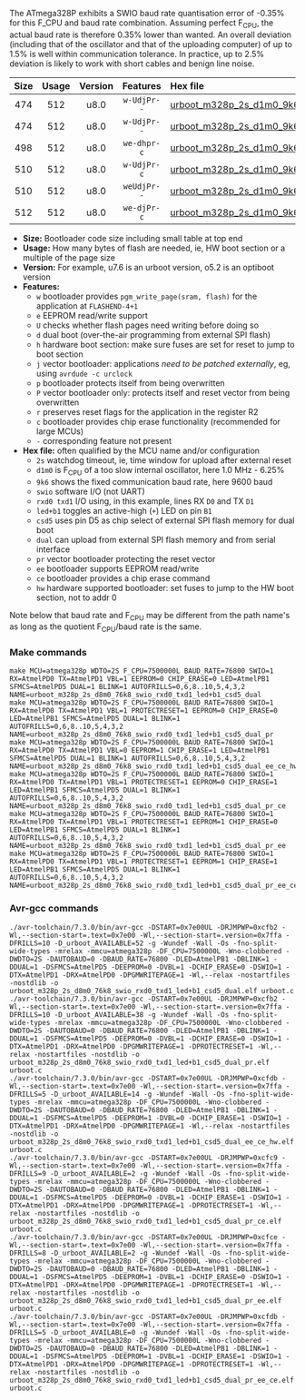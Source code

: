 The ATmega328P exhibits a SWIO baud rate quantisation error of -0.35% for this F_CPU and baud rate combination. Assuming perfect F<sub>CPU</sub>, the actual baud rate is therefore 0.35% lower than wanted. An overall deviation (including that of the oscillator and that of the uploading computer) of up to 1.5% is well within communication tolerance. In practice, up to 2.5% deviation is likely to work with short cables and benign line noise.

|Size|Usage|Version|Features|Hex file|
|:-:|:-:|:-:|:-:|:--|
|474|512|u8.0|`w-UdjPr--`|[urboot_m328p_2s_d1m0_9k6_swio_rxd0_txd1_led+b1_csd5_dual.hex](https://raw.githubusercontent.com/stefanrueger/urboot.hex/main/boards/anarduino/atmega328p/watchdog_2_s/internal_oscillator_d-6.25%25/%2B1m000000_hz/%2B%2B%2B9k6_baud/uart0_rxd0_txd1/led%2Bb1_csd5_dual/urboot_m328p_2s_d1m0_9k6_swio_rxd0_txd1_led%2Bb1_csd5_dual.hex)|
|474|512|u8.0|`w-UdjPr--`|[urboot_m328p_2s_d1m0_9k6_swio_rxd0_txd1_led+b1_csd5_dual_pr.hex](https://raw.githubusercontent.com/stefanrueger/urboot.hex/main/boards/anarduino/atmega328p/watchdog_2_s/internal_oscillator_d-6.25%25/%2B1m000000_hz/%2B%2B%2B9k6_baud/uart0_rxd0_txd1/led%2Bb1_csd5_dual/urboot_m328p_2s_d1m0_9k6_swio_rxd0_txd1_led%2Bb1_csd5_dual_pr.hex)|
|498|512|u8.0|`we-dhpr-c`|[urboot_m328p_2s_d1m0_9k6_swio_rxd0_txd1_led+b1_csd5_dual_ee_ce_hw.hex](https://raw.githubusercontent.com/stefanrueger/urboot.hex/main/boards/anarduino/atmega328p/watchdog_2_s/internal_oscillator_d-6.25%25/%2B1m000000_hz/%2B%2B%2B9k6_baud/uart0_rxd0_txd1/led%2Bb1_csd5_dual/urboot_m328p_2s_d1m0_9k6_swio_rxd0_txd1_led%2Bb1_csd5_dual_ee_ce_hw.hex)|
|510|512|u8.0|`w-UdjPr-c`|[urboot_m328p_2s_d1m0_9k6_swio_rxd0_txd1_led+b1_csd5_dual_pr_ce.hex](https://raw.githubusercontent.com/stefanrueger/urboot.hex/main/boards/anarduino/atmega328p/watchdog_2_s/internal_oscillator_d-6.25%25/%2B1m000000_hz/%2B%2B%2B9k6_baud/uart0_rxd0_txd1/led%2Bb1_csd5_dual/urboot_m328p_2s_d1m0_9k6_swio_rxd0_txd1_led%2Bb1_csd5_dual_pr_ce.hex)|
|510|512|u8.0|`weUdjPr--`|[urboot_m328p_2s_d1m0_9k6_swio_rxd0_txd1_led+b1_csd5_dual_pr_ee.hex](https://raw.githubusercontent.com/stefanrueger/urboot.hex/main/boards/anarduino/atmega328p/watchdog_2_s/internal_oscillator_d-6.25%25/%2B1m000000_hz/%2B%2B%2B9k6_baud/uart0_rxd0_txd1/led%2Bb1_csd5_dual/urboot_m328p_2s_d1m0_9k6_swio_rxd0_txd1_led%2Bb1_csd5_dual_pr_ee.hex)|
|512|512|u8.0|`we-djPr-c`|[urboot_m328p_2s_d1m0_9k6_swio_rxd0_txd1_led+b1_csd5_dual_pr_ee_ce.hex](https://raw.githubusercontent.com/stefanrueger/urboot.hex/main/boards/anarduino/atmega328p/watchdog_2_s/internal_oscillator_d-6.25%25/%2B1m000000_hz/%2B%2B%2B9k6_baud/uart0_rxd0_txd1/led%2Bb1_csd5_dual/urboot_m328p_2s_d1m0_9k6_swio_rxd0_txd1_led%2Bb1_csd5_dual_pr_ee_ce.hex)|

- **Size:** Bootloader code size including small table at top end
- **Usage:** How many bytes of flash are needed, ie, HW boot section or a multiple of the page size
- **Version:** For example, u7.6 is an urboot version, o5.2 is an optiboot version
- **Features:**
  + `w` bootloader provides `pgm_write_page(sram, flash)` for the application at `FLASHEND-4+1`
  + `e` EEPROM read/write support
  + `U` checks whether flash pages need writing before doing so
  + `d` dual boot (over-the-air programming from external SPI flash)
  + `h` hardware boot section: make sure fuses are set for reset to jump to boot section
  + `j` vector bootloader: applications *need to be patched externally*, eg, using `avrdude -c urclock`
  + `p` bootloader protects itself from being overwritten
  + `P` vector bootloader only: protects itself and reset vector from being overwritten
  + `r` preserves reset flags for the application in the register R2
  + `c` bootloader provides chip erase functionality (recommended for large MCUs)
  + `-` corresponding feature not present
- **Hex file:** often qualified by the MCU name and/or configuration
  + `2s` watchdog timeout, ie, time window for upload after external reset
  + `d1m0` is F<sub>CPU</sub> of a too slow internal oscillator, here 1.0 MHz - 6.25%
  + `9k6` shows the fixed communication baud rate, here 9600 baud
  + `swio` software I/O (not UART)
  + `rxd0 txd1` I/O using, in this example, lines RX `D0` and TX `D1`
  + `led+b1` toggles an active-high (`+`) LED on pin `B1`
  + `csd5` uses pin D5 as chip select of external SPI flash memory for dual boot
  + `dual` can upload from external SPI flash memory and from serial interface
  + `pr` vector bootloader protecting the reset vector
  + `ee` bootloader supports EEPROM read/write
  + `ce` bootloader provides a chip erase command
  + `hw` hardware supported bootloader: set fuses to jump to the HW boot section, not to addr 0


Note below that baud rate and F<sub>CPU</sub> may be different from the path name's as long as the quotient F<sub>CPU</sub>/baud rate is the same.

### Make commands
```
make MCU=atmega328p WDTO=2S F_CPU=7500000L BAUD_RATE=76800 SWIO=1 RX=AtmelPD0 TX=AtmelPD1 VBL=1 EEPROM=0 CHIP_ERASE=0 LED=AtmelPB1 SFMCS=AtmelPD5 DUAL=1 BLINK=1 AUTOFRILLS=0,6,8..10,5,4,3,2 NAME=urboot_m328p_2s_d8m0_76k8_swio_rxd0_txd1_led+b1_csd5_dual
make MCU=atmega328p WDTO=2S F_CPU=7500000L BAUD_RATE=76800 SWIO=1 RX=AtmelPD0 TX=AtmelPD1 VBL=1 PROTECTRESET=1 EEPROM=0 CHIP_ERASE=0 LED=AtmelPB1 SFMCS=AtmelPD5 DUAL=1 BLINK=1 AUTOFRILLS=0,6,8..10,5,4,3,2 NAME=urboot_m328p_2s_d8m0_76k8_swio_rxd0_txd1_led+b1_csd5_dual_pr
make MCU=atmega328p WDTO=2S F_CPU=7500000L BAUD_RATE=76800 SWIO=1 RX=AtmelPD0 TX=AtmelPD1 VBL=0 EEPROM=1 CHIP_ERASE=1 LED=AtmelPB1 SFMCS=AtmelPD5 DUAL=1 BLINK=1 AUTOFRILLS=0,6,8..10,5,4,3,2 NAME=urboot_m328p_2s_d8m0_76k8_swio_rxd0_txd1_led+b1_csd5_dual_ee_ce_hw
make MCU=atmega328p WDTO=2S F_CPU=7500000L BAUD_RATE=76800 SWIO=1 RX=AtmelPD0 TX=AtmelPD1 VBL=1 PROTECTRESET=1 EEPROM=0 CHIP_ERASE=1 LED=AtmelPB1 SFMCS=AtmelPD5 DUAL=1 BLINK=1 AUTOFRILLS=0,6,8..10,5,4,3,2 NAME=urboot_m328p_2s_d8m0_76k8_swio_rxd0_txd1_led+b1_csd5_dual_pr_ce
make MCU=atmega328p WDTO=2S F_CPU=7500000L BAUD_RATE=76800 SWIO=1 RX=AtmelPD0 TX=AtmelPD1 VBL=1 PROTECTRESET=1 EEPROM=1 CHIP_ERASE=0 LED=AtmelPB1 SFMCS=AtmelPD5 DUAL=1 BLINK=1 AUTOFRILLS=0,6,8..10,5,4,3,2 NAME=urboot_m328p_2s_d8m0_76k8_swio_rxd0_txd1_led+b1_csd5_dual_pr_ee
make MCU=atmega328p WDTO=2S F_CPU=7500000L BAUD_RATE=76800 SWIO=1 RX=AtmelPD0 TX=AtmelPD1 VBL=1 PROTECTRESET=1 EEPROM=1 CHIP_ERASE=1 LED=AtmelPB1 SFMCS=AtmelPD5 DUAL=1 BLINK=1 AUTOFRILLS=0,6,8..10,5,4,3,2 NAME=urboot_m328p_2s_d8m0_76k8_swio_rxd0_txd1_led+b1_csd5_dual_pr_ee_ce
```

### Avr-gcc commands
```
./avr-toolchain/7.3.0/bin/avr-gcc -DSTART=0x7e00UL -DRJMPWP=0xcfb2 -Wl,--section-start=.text=0x7e00 -Wl,--section-start=.version=0x7ffa -DFRILLS=10 -D_urboot_AVAILABLE=52 -g -Wundef -Wall -Os -fno-split-wide-types -mrelax -mmcu=atmega328p -DF_CPU=7500000L -Wno-clobbered -DWDTO=2S -DAUTOBAUD=0 -DBAUD_RATE=76800 -DLED=AtmelPB1 -DBLINK=1 -DDUAL=1 -DSFMCS=AtmelPD5 -DEEPROM=0 -DVBL=1 -DCHIP_ERASE=0 -DSWIO=1 -DTX=AtmelPD1 -DRX=AtmelPD0 -DPGMWRITEPAGE=1 -Wl,--relax -nostartfiles -nostdlib -o urboot_m328p_2s_d8m0_76k8_swio_rxd0_txd1_led+b1_csd5_dual.elf urboot.c
./avr-toolchain/7.3.0/bin/avr-gcc -DSTART=0x7e00UL -DRJMPWP=0xcfb2 -Wl,--section-start=.text=0x7e00 -Wl,--section-start=.version=0x7ffa -DFRILLS=10 -D_urboot_AVAILABLE=38 -g -Wundef -Wall -Os -fno-split-wide-types -mrelax -mmcu=atmega328p -DF_CPU=7500000L -Wno-clobbered -DWDTO=2S -DAUTOBAUD=0 -DBAUD_RATE=76800 -DLED=AtmelPB1 -DBLINK=1 -DDUAL=1 -DSFMCS=AtmelPD5 -DEEPROM=0 -DVBL=1 -DCHIP_ERASE=0 -DSWIO=1 -DTX=AtmelPD1 -DRX=AtmelPD0 -DPGMWRITEPAGE=1 -DPROTECTRESET=1 -Wl,--relax -nostartfiles -nostdlib -o urboot_m328p_2s_d8m0_76k8_swio_rxd0_txd1_led+b1_csd5_dual_pr.elf urboot.c
./avr-toolchain/7.3.0/bin/avr-gcc -DSTART=0x7e00UL -DRJMPWP=0xcfdb -Wl,--section-start=.text=0x7e00 -Wl,--section-start=.version=0x7ffa -DFRILLS=5 -D_urboot_AVAILABLE=14 -g -Wundef -Wall -Os -fno-split-wide-types -mrelax -mmcu=atmega328p -DF_CPU=7500000L -Wno-clobbered -DWDTO=2S -DAUTOBAUD=0 -DBAUD_RATE=76800 -DLED=AtmelPB1 -DBLINK=1 -DDUAL=1 -DSFMCS=AtmelPD5 -DEEPROM=1 -DVBL=0 -DCHIP_ERASE=1 -DSWIO=1 -DTX=AtmelPD1 -DRX=AtmelPD0 -DPGMWRITEPAGE=1 -Wl,--relax -nostartfiles -nostdlib -o urboot_m328p_2s_d8m0_76k8_swio_rxd0_txd1_led+b1_csd5_dual_ee_ce_hw.elf urboot.c
./avr-toolchain/7.3.0/bin/avr-gcc -DSTART=0x7e00UL -DRJMPWP=0xcfc9 -Wl,--section-start=.text=0x7e00 -Wl,--section-start=.version=0x7ffa -DFRILLS=9 -D_urboot_AVAILABLE=2 -g -Wundef -Wall -Os -fno-split-wide-types -mrelax -mmcu=atmega328p -DF_CPU=7500000L -Wno-clobbered -DWDTO=2S -DAUTOBAUD=0 -DBAUD_RATE=76800 -DLED=AtmelPB1 -DBLINK=1 -DDUAL=1 -DSFMCS=AtmelPD5 -DEEPROM=0 -DVBL=1 -DCHIP_ERASE=1 -DSWIO=1 -DTX=AtmelPD1 -DRX=AtmelPD0 -DPGMWRITEPAGE=1 -DPROTECTRESET=1 -Wl,--relax -nostartfiles -nostdlib -o urboot_m328p_2s_d8m0_76k8_swio_rxd0_txd1_led+b1_csd5_dual_pr_ce.elf urboot.c
./avr-toolchain/7.3.0/bin/avr-gcc -DSTART=0x7e00UL -DRJMPWP=0xcfce -Wl,--section-start=.text=0x7e00 -Wl,--section-start=.version=0x7ffa -DFRILLS=8 -D_urboot_AVAILABLE=2 -g -Wundef -Wall -Os -fno-split-wide-types -mrelax -mmcu=atmega328p -DF_CPU=7500000L -Wno-clobbered -DWDTO=2S -DAUTOBAUD=0 -DBAUD_RATE=76800 -DLED=AtmelPB1 -DBLINK=1 -DDUAL=1 -DSFMCS=AtmelPD5 -DEEPROM=1 -DVBL=1 -DCHIP_ERASE=0 -DSWIO=1 -DTX=AtmelPD1 -DRX=AtmelPD0 -DPGMWRITEPAGE=1 -DPROTECTRESET=1 -Wl,--relax -nostartfiles -nostdlib -o urboot_m328p_2s_d8m0_76k8_swio_rxd0_txd1_led+b1_csd5_dual_pr_ee.elf urboot.c
./avr-toolchain/7.3.0/bin/avr-gcc -DSTART=0x7e00UL -DRJMPWP=0xcfdb -Wl,--section-start=.text=0x7e00 -Wl,--section-start=.version=0x7ffa -DFRILLS=5 -D_urboot_AVAILABLE=0 -g -Wundef -Wall -Os -fno-split-wide-types -mrelax -mmcu=atmega328p -DF_CPU=7500000L -Wno-clobbered -DWDTO=2S -DAUTOBAUD=0 -DBAUD_RATE=76800 -DLED=AtmelPB1 -DBLINK=1 -DDUAL=1 -DSFMCS=AtmelPD5 -DEEPROM=1 -DVBL=1 -DCHIP_ERASE=1 -DSWIO=1 -DTX=AtmelPD1 -DRX=AtmelPD0 -DPGMWRITEPAGE=1 -DPROTECTRESET=1 -Wl,--relax -nostartfiles -nostdlib -o urboot_m328p_2s_d8m0_76k8_swio_rxd0_txd1_led+b1_csd5_dual_pr_ee_ce.elf urboot.c
```

